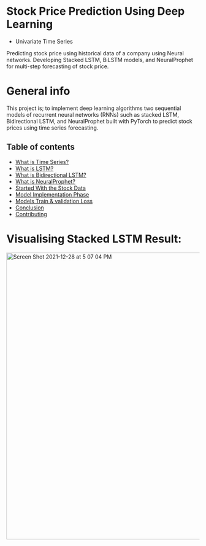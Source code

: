 # Stock Price Prediction Using Deep Learning 

* Univariate Time Series

Predicting stock price using historical data of a company using Neural networks.
Developing Stacked LSTM, BiLSTM models, and NeuralProphet for multi-step forecasting of stock price.

# General info
This project is; to implement deep learning algorithms two sequential models of recurrent neural networks (RNNs) such as stacked LSTM, Bidirectional LSTM, and NeuralProphet built with PyTorch to predict stock prices using time series forecasting.

## Table of contents
* [What is Time Series?](#project-info)
* [What is LSTM?](#questions)
* [What is Bidirectional LSTM?](#why-riddet-topic-modeling)
* [What is NeuralProphet?](#tools)
* [Started With the Stock Data](#screenshots)
* [Model Implementation Phase](#status)
* [Models Train & validation Loss](#contact)
* [Conclusion](#license)
* [Contributing](#contributing)

# Visualising Stacked LSTM Result: 


<img width="747" alt="Screen Shot 2021-12-28 at 5 07 04 PM" src="https://user-images.githubusercontent.com/20365333/147840153-3067fe61-d9aa-4618-a2b3-3ea089a3261a.png">




